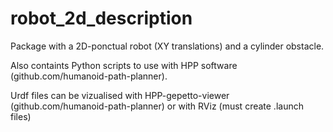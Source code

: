 # robot_2d_description
Package with a 2D-ponctual robot (XY translations) and a cylinder obstacle.

Also containts Python scripts to use with HPP software (github.com/humanoid-path-planner).

Urdf files can be vizualised with HPP-gepetto-viewer (github.com/humanoid-path-planner) or with RViz (must create .launch files)
